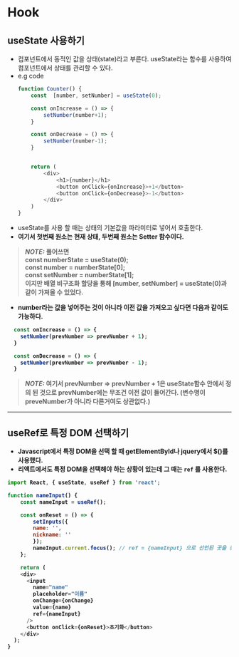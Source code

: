 # Hook

## useState 사용하기
- 컴포넌트에서 동적인 값을 상태(state)라고 부른다. useState라는 함수를 사용하여 컴포넌트에서 상태를 관리할 수 있다.
- e.g code
    ``` javascript
    function Counter() {
        const  [number, setNumber] = useState(0);

        const onIncrease = () => {
            setNumber(number+1);
        }

        const onDecrease = () => {
            setNumber(number-1);
        }


        return (
            <div>
                <h1>{number}</h1>
                <button onClick={onIncrease}>+1</button>
                <button onClick={onDecrease}>-1</button>
            </div>
        )
    }
    ```
- useState를 사용 할 때는 상태의 기본값을 파라미터로 넣어서 호출한다. 
- <b>여기서 첫번째 원소는 현재 상태, 두번째 원소는 Setter 함수이다.
> **_NOTE:_**  풀어쓰면 <br>
const numberState = useState(0); <br>
const number = numberState[0]; <br>
const setNumber = numberState[1]; <br>
이지만  배열 비구조화 할당을 통해 [number, setNumber] = useState(0)과 같이 가져올 수 있었다.

- number라는 값을 넣어주는 것이 아니라 이전 값을 가져오고 싶다면 다음과 같이도 가능하다.
``` javascript
  const onIncrease = () => {
    setNumber(prevNumber => prevNumber + 1);
  }

  const onDecrease = () => {
    setNumber(prevNumber => prevNumber - 1);
  }
```
>**_NOTE:_** 여기서 prevNumber => prevNumber + 1은 useState함수 안에서 정의 된 것으로 prevNumber에는 무조건 이전 값이 들어간다. (변수명이 preveNumber가 아니라 다른거여도 상관없다.)


---


## useRef로 특정 DOM 선택하기
- Javascript에서 특정 DOM을 선택 할 때 getElementById나 jquery에서 $()를 사용했다.
- 리액트에서도 특정 DOM을 선택해야 하는 상황이 있는데 그 때는 `ref` 를 사용한다.

``` javascript
import React, { useState, useRef } from 'react';

function nameInput() {
    const nameInput = useRef();

    const onReset = () => {
        setInputs({
        name: '',
        nickname: ''
        });
        nameInput.current.focus(); // ref = {nameInput} 으로 선언된 곳을 찾아서 focus해준다.
    };

    return (
    <div>
      <input
        name="name"
        placeholder="이름"
        onChange={onChange}
        value={name}
        ref={nameInput}
      />
      <button onClick={onReset}>초기화</button>
    </div>
  );
}
```